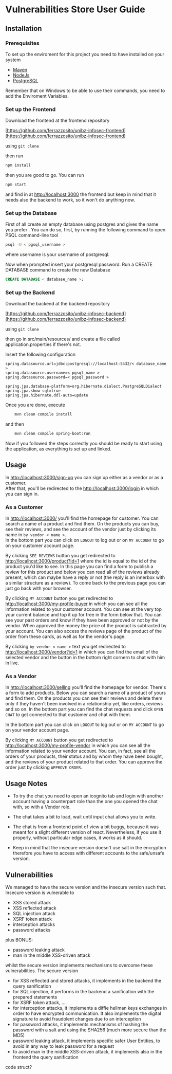 #  Vulnerabilities Store User Guide

## Installation


### Prerequisites 

To set up the enviroment for this project you need to have installed on your system
- [Maven](https://maven.apache.org/download.cgi)
- [NodeJs](https://nodejs.org/en/download)
- [PostgreSQL](https://www.postgresql.org/download/)

Remember that on Windows to be able to use their commands, you need to add the Enviroment Variables.  

### Set up the Frontend

Download the frontend at the frontend repository   

[https://github.com/ferrazzosito/unibz-infosec-frontend](https://github.com/ferrazzosito/unibz-infosec-frontend) 
  
using `git clone`  
  
then run   
  
```bash
npm install
```

then you are good to go. You can run  
  
```bash
npm start
```
  
and find in at [http://localhost:3000](http://localhost:3000/) the frontend but keep in mind that it needs also the backend to work, so it won't do anything now.  


### Set up the Database   
  
First of all create an empty database using postgres and gives the name you prefer  .
You can do so, first, by running the following command to open PSQL command-line tool  
  
```bash
psql -U < pgsql_username >
``` 
where username is your username of postgresql.
  
Now when prompted insert your postgresql password.
Run a CREATE DATABASE command to create the new Database

```sql
CREATE DATABASE < database_name >;
```
 
### Set up the Backend

Download the backend at the backend repository   

[https://github.com/ferrazzosito/unibz-infosec-backend](https://github.com/ferrazzosito/unibz-infosec-backend) 
  
using `git clone` 
  
then go in src/main/resources/ and create a file called application.properties if there's not.
  
Insert the following configuration  

```
spring.datasource.url=jdbc:postgresql://localhost:5432/< database_name >
spring.datasource.username=< pgsql_name >
spring.datasource.password=< pgsql_password >

spring.jpa.database-platform=org.hibernate.dialect.PostgreSQLDialect
spring.jpa.show-sql=true
spring.jpa.hibernate.ddl-auto=update
```

Once you are done, execute  
  
```bash
    mvn clean compile install
```
    
and then   
  
```bash  
    mvn clean compile spring-boot:run  
```  
  
Now if you followed the steps correctly you should be ready to start using the application, as everything is set up and linked.


## Usage 

In [http://localhost:3000/sign-up](http://localhost:3000/sign-up) you can sign up either as a vendor or as a customer.  
After that, you'll be redirected to the [http://localhost:3000/login](http://localhost:3000/login) in which you can sign in.  

### As a Customer  

In [http://localhost:3000/](http://localhost:3000/) you'll find the homepage for customer. You can search a name of a product
and find them. On the products you can buy, see their reviews, and see the account of the vendor just by clicking its name in
`by vendor < name >`.  
In the bottom part you can click on `LOGOUT` to log out or on `MY ACCOUNT` to go on your customer account page.    
  
By clicking `SEE REVIEWS` button you get redirected to [http://localhost:3000/product?id=1](http://localhost:3000/product?id=1) where the id is equal to the id of the product you'd like to see. In this page you can find a form to publish a review for this product and below you can read all of the reviews already present, which can maybe have a reply or not (the reply is an innerbox with a similar structure as a review). To come back to the previous page you can just go back with your browser.  

By clicking `MY ACCOUNT` button you get redirected to [http://localhost:3000/my-profile-buyer](http://localhost:3000/my-profile-buyer) in which you can see all the information related to your customer account. You can see at the very top your current balance and top it up for free in the form below that. You can see your past orders and know if they have been approved or not by the vendor. When approved the money the price of the product is subtracted by your account. You can also access the reviews page of the product of the order from these cards, as well as for the vendor's page.

By clicking `by vendor < name >` text you get redirected to [http://localhost:3000/vendor?id=1](http://localhost:3000/vendor?id=1) in which you can find the email of the selected vendor and the button in the bottom right cornern to chat with him in live.


### As a Vendor

In [http://localhost:3000/selling](http://localhost:3000/selling) you'll find the homepage for vendor. There's a form to add products. Below you can search a name of a product of yours and find them. On the products you can see their reviews and delete them only if they haven't been involved in a relationship yet, like orders, reviews and so on.
In the bottom part you can find the chat requests and click `OPEN CHAT` to get connected to that customer and chat with them.  

In the bottom part you can click on `LOGOUT` to log out or on `MY ACCOUNT` to go on your vendor account page.  
  
By clicking `MY ACCOUNT` button you get redirected to [http://localhost:3000/my-profile-vendor](http://localhost:3000/my-profile-vendor) in which you can see all the information related to your vendor account. You can, in fact, see all the orders of your products, their status and by whom they have been bought, and the reviews of your product related to that order. You can approve the order just by clicking `APPROVE ORDER`. 


## Usage Notes

- To try the chat you need to open an icognito tab and login with another account having a counterpart role than the one you opened the chat with, so with a Vendor role.

- The chat takes a bit to load, wait until input chat allows you to write.

- The chat is from a frontend point of view a bit buggy, because it was meant for a slight different version of react. Nevertheless, if you use it properly, without particular edge cases, it works as it should.

- Keep in mind that the insecure version doesn't use salt in the encryption therefore you have to access with different accounts to the safe/unsafe version.

## Vulnerabilities

We managed to have the secure version and the insecure version such that.
Insecure version is vulnerable to 
- XSS stored attack
- XSS reflected attack
- SQL injection attack
- XSRF token attack
- interception attacks 
- password attacks

plus BONUS:
- password leaking attack
- man in the middle XSS-driven attack

whilst the secure version implements mechanisms to overcome these vulnerabilities.
The secure version 
- for XSS reflected and stored attacks, it implements in the backend the query sanification
- for SQL injection, it performs in the backend a sanification with the prepared statements
- for XSRF token attack, ....
- for interception attacks, it implements a diffie hellman keys exchanges in order to have encrypted communication. It also implements the digital signature to avoid fraudolent changes due to an interception
- for password attacks, it implements mechanisms of hashing the password with a salt and using the SHA256 (much more secure than the MD5)
- password leaking attack, it implements specific safer User Entities, to avoid in any way to leak password for a request
- to avoid man in the middle XSS-driven attack, it implements also in the frontend the query sanification


code struct?